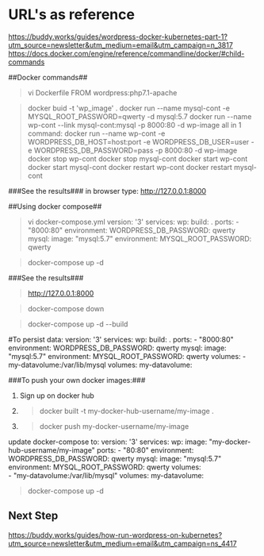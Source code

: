 # URL's as reference #
https://buddy.works/guides/wordpress-docker-kubernetes-part-1?utm_source=newsletter&utm_medium=email&utm_campaign=n_3817
https://docs.docker.com/engine/reference/commandline/docker/#child-commands

##Docker commands##
> vi Dockerfile
FROM wordpress:php7.1-apache

> docker buid -t 'wp_image' .
> docker run --name mysql-cont -e MYSQL_ROOT_PASSWORD=qwerty -d mysql:5.7
> docker run --name wp-cont --link mysql-cont:mysql -p 8000:80 -d wp-image
> all in 1 command: docker run --name wp-cont -e WORDPRESS_DB_HOST=host:port -e WORDPRESS_DB_USER=user -e WORDPRESS_DB_PASSWORD=pass -p 8000:80 -d wp-image
> docker stop wp-cont
> docker stop mysql-cont
> docker start wp-cont
> docker start mysql-cont
> docker restart wp-cont
> docker restart mysql-cont

###See the results###
in browser type: http://127.0.0.1:8000

##Using docker compose##
> vi docker-compose.yml
version: '3'
services:
  wp:
    build: .
    ports:
      - "8000:80"
    environment:
      WORDPRESS_DB_PASSWORD: qwerty
  mysql:
    image: "mysql:5.7"
    environment:
      MYSQL_ROOT_PASSWORD: qwerty

> docker-compose up -d

###See the results###
> http://127.0.0.1:8000

> docker-compose down

> docker-compose up -d --build

#To persist data:
version: '3'
services:
  wp:
    build: .
    ports:
      - "8000:80"
    environment:
      WORDPRESS_DB_PASSWORD: qwerty
  mysql:
    image: "mysql:5.7"
    environment:
      MYSQL_ROOT_PASSWORD: qwerty
    volumes:
      - my-datavolume:/var/lib/mysql
volumes:
  my-datavolume:

###To push your own docker images:###
1. Sign up on docker hub
2. > docker built -t my-docker-hub-username/my-image .
3. > docker push my-docker-username/my-image

update docker-compose to:
version: '3'
services:
  wp:
    image: "my-docker-hub-username/my-image"
    ports:
      - "80:80"
    environment:
      WORDPRESS_DB_PASSWORD: qwerty
  mysql:
    image: "mysql:5.7"
    environment:
      MYSQL_ROOT_PASSWORD: qwerty
    volumes:  
      - "my-datavolume:/var/lib/mysql"
volumes: 
  my-datavolume:

> docker-compose up -d

## Next Step
https://buddy.works/guides/how-run-wordpress-on-kubernetes?utm_source=newsletter&utm_medium=email&utm_campaign=ns_4417
